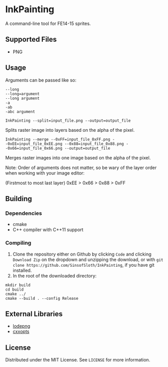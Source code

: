 # InkPainting
A command-line tool for FE14-15 sprites.
## Supported Files
- PNG
## Usage
Arguments can be passed like so:
```
--long
--long=argument
--long argument
-a
-ab
-abc argument
```
``InkPainting --split=input_file.png --output=output_file``

Splits raster image into layers based on the alpha of the pixel.

``InkPainting --merge --0xFF=input_file_0xFF.png --0xEE=input_file_0xEE.png --0x88=input_file_0x88.png --0x66=input_file_0x66.png --output=output_file``

Merges raster images into one image based on the alpha of the pixel. 

Note: Order of arguments does not matter, so be wary of the layer order when working with your image editor:

(Firstmost to most last layer) 0xEE > 0x66 > 0x88 > 0xFF

## Building
### Dependencies
- cmake
- C++ compiler with C++11 support
### Compiling
1. Clone the repository either on Github by clicking ``Code`` and clicking ``Download Zip`` on the dropdown and unzipping the download, or with ``git clone https://github.com/SinsofSloth/InkPainting``, if you have git installed.
2. In the root of the downloaded directory:
```
mkdir build
cd build
cmake ../
cmake --build . --config Release
```
## External Libraries
- [lodepng](https://github.com/lvandeve/lodepng)
- [cxxopts](https://github.com/jarro2783/cxxopts)
## License
Distributed under the MIT License. See ``LICENSE`` for more information.
